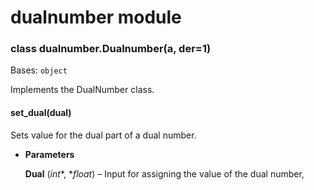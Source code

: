 # dualnumber module


### class dualnumber.Dualnumber(a, der=1)
Bases: `object`

Implements the DualNumber class.


#### set_dual(dual)
Sets value for the dual part of a dual number.


* **Parameters**

    **Dual** (*int**, **float*) – Input for assigning the value of the dual number,
